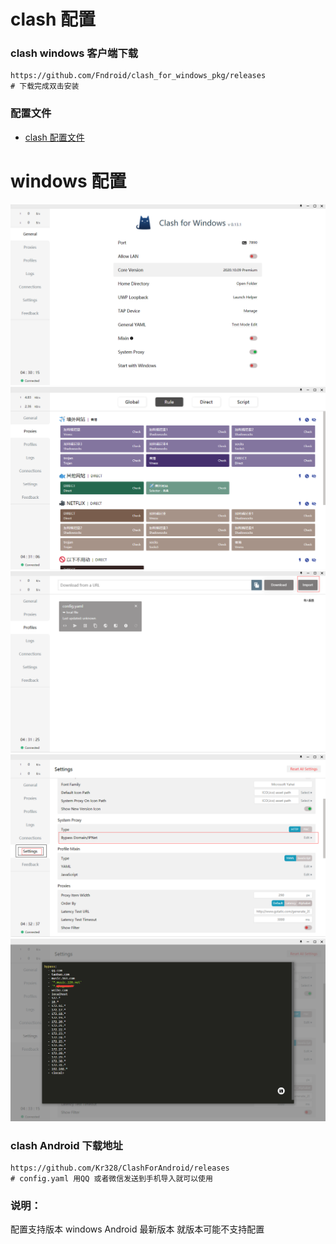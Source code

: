 # clash 配置

### clash windows 客户端下载
```
https://github.com/Fndroid/clash_for_windows_pkg/releases 
# 下载完成双击安装
```
### 配置文件

 * [clash 配置文件](./config.yaml)
# windows 配置
![1](./static/1.png)
![2](./static/2.png)
![3](./static/3.png)
![4](./static/4.png)
![5](./static/5.png)
### clash Android 下载地址
```
https://github.com/Kr328/ClashForAndroid/releases
# config.yaml 用QQ 或者微信发送到手机导入就可以使用
```
### 说明：
配置支持版本 windows Android 最新版本 就版本可能不支持配置